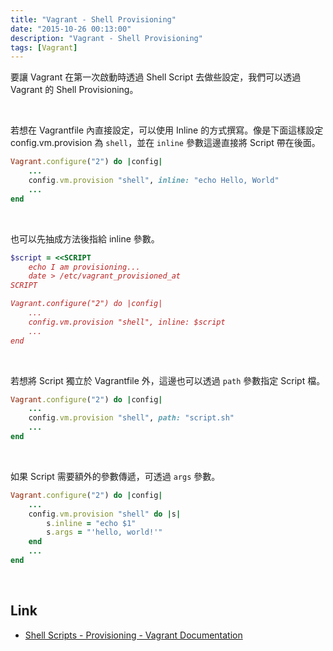 ```yaml
---
title: "Vagrant - Shell Provisioning"
date: "2015-10-26 00:13:00"
description: "Vagrant - Shell Provisioning"
tags: [Vagrant]
---
```



要讓 Vagrant 在第一次啟動時透過 Shell Script 去做些設定，我們可以透過 Vagrant 的 Shell Provisioning。  

<!-- More -->

<br/>


若想在 Vagrantfile 內直接設定，可以使用 Inline 的方式撰寫。像是下面這樣設定 config.vm.provision 為 `shell`，並在 `inline` 參數這邊直接將 Script 帶在後面。  

```rb
Vagrant.configure("2") do |config| 
    ... 
    config.vm.provision "shell", inline: "echo Hello, World" 
    ... 
end
```

<br/>


也可以先抽成方法後指給 inline 參數。  

```rb
$script = <<SCRIPT 
    echo I am provisioning... 
    date > /etc/vagrant_provisioned_at 
SCRIPT 

Vagrant.configure("2") do |config| 
    ... 
    config.vm.provision "shell", inline: $script 
    ... 
end
```

<br/>


若想將 Script 獨立於 Vagrantfile 外，這邊也可以透過 `path` 參數指定 Script 檔。  

```rb
Vagrant.configure("2") do |config| 
    ... 
    config.vm.provision "shell", path: "script.sh" 
    ... 
end
```

<br/>


如果 Script 需要額外的參數傳遞，可透過 `args` 參數。

```rb
Vagrant.configure("2") do |config| 
    ... 
    config.vm.provision "shell" do |s| 
        s.inline = "echo $1" 
        s.args = "'hello, world!'" 
    end 
    ... 
end
```

<br/>


Link
----
* [Shell Scripts - Provisioning - Vagrant Documentation](https://docs.vagrantup.com/v2/provisioning/shell.html)
